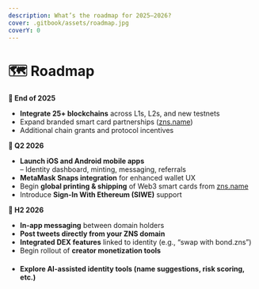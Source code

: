 ```yaml
---
description: What’s the roadmap for 2025–2026?
cover: .gitbook/assets/roadmap.jpg
coverY: 0
---
```


# 🗺️ Roadmap

**📍 End of 2025**

* **Integrate 25+ blockchains** across L1s, L2s, and new testnets
* Expand branded smart card partnerships ([zns.name](https://zns.name/))
* Additional chain grants and protocol incentives

**📱 Q2 2026**

* **Launch iOS and Android mobile apps**\
  – Identity dashboard, minting, messaging, referrals
* **MetaMask Snaps integration** for enhanced wallet UX
* Begin **global printing & shipping** of Web3 smart cards from [zns.name](https://zns.name/)
* Introduce **Sign-In With Ethereum (SIWE)** support

**🧩 H2 2026**

* **In-app messaging** between domain holders
* **Post tweets directly from your ZNS domain**
* **Integrated DEX features** linked to identity (e.g., “swap with bond.zns”)
* Begin rollout of **creator monetization tools**
* #### Explore **AI-assisted identity tools** (name suggestions, risk scoring, etc.)
